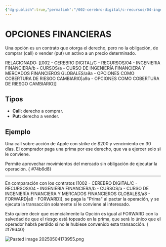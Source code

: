 ```yaml
---
{"dg-publish":true,"permalink":"/002-cerebro-digital/c-recursos/04-ingenieria-financiera/b-cursos/a-curso-de-ingenieria-financiera-y-mercados-financieros-globales/a9-opciones-financieras/"}
---
```


# OPCIONES FINANCIERAS
Una opción es un contrato que otorga el derecho, pero no la obligación, de comprar (call) o vender (put) un activo a un precio determinado.

RELACIONADO: [[002 - CEREBRO DIGITAL/C - RECURSOS/04 - INGENIERIA FINANCIERA/b - CURSOS/a -  CURSO DE INGENIERÍA FINANCIERA Y MERCADOS FINANCIEROS GLOBALES/a9a - OPCIONES COMO COBERTURA DE RIESGO CAMBIARIO\|a9a - OPCIONES COMO COBERTURA DE RIESGO CAMBIARIO]]
## Tipos
- **Call:** derecho a comprar.
- **Put:** derecho a vender.

## Ejemplo
Una call sobre acción de Apple con strike de $200 y vencimiento en 30 días. El comprador paga una prima por ese derecho, que va a ejercer solo si le conviene.

Permite aprovechar movimientos del mercado sin obligación de ejecutar la operación.
{ #74b6d8}


---

En comparación con los contratos [[002 - CEREBRO DIGITAL/C - RECURSOS/04 - INGENIERIA FINANCIERA/b - CURSOS/a -  CURSO DE INGENIERÍA FINANCIERA Y MERCADOS FINANCIEROS GLOBALES/a8 - FORWARD\|a8 - FORWARD]], se paga la "Prima" al pactar la operación, y se ejecuta la transacción solamente sí le conviene al interesado.

Esto quiere decir que esencialmente la Opción es igual al FORWARD con la salvedad de que el riesgo está topeado en la prima, que será lo único que el operador habrá perdido si no le hubiese convenido esta transacción.
{ #f79d40}



![Pasted image 20250504173955.png](/img/user/img/user/900%20-%20ANEXO/Pasted%20image%2020250504173955.png)
